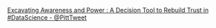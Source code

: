 [Excavating Awareness and Power : A Decision Tool to Rebuild Trust in #DataScience - @PittTweet](https://qi.tc/qi/110703)